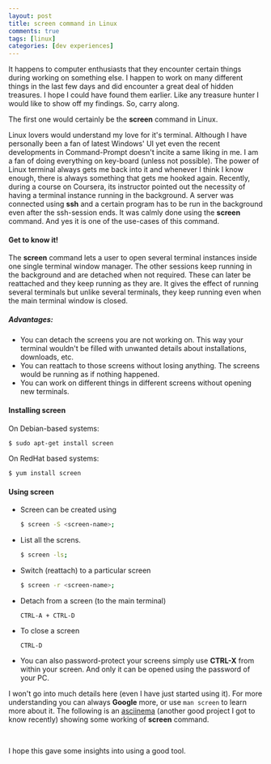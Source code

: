 ```yaml
---
layout: post
title: screen command in Linux
comments: true
tags: [linux]
categories: [dev experiences]
---
```

It happens to computer enthusiasts that they encounter certain things during working on something else. I happen to work on many different things in the last few days and did encounter a great deal of hidden treasures. I hope I could have found them earlier. Like any treasure hunter I would like to show off my findings. So, carry along.

The first one would certainly be the **screen** command in Linux.

Linux lovers would understand my love for it's terminal. Although I have personally been a fan of latest Windows' UI yet even the recent developments in Command-Prompt doesn't incite a same liking in me. I am a fan of doing everything on key-board (unless not possible). The power of Linux terminal always gets me back into it and whenever I think I know enough, there is always something that gets me hooked again. Recently, during a course on Coursera, its instructor pointed out the necessity of having a terminal instance running in the background. A server was connected using **ssh** and a certain program has to be run in the background even after the ssh-session ends. It was calmly done using the **screen** command. And yes it is one of the use-cases of this command.

#### Get to know it!
The **screen** command lets a user to open several terminal instances inside one single terminal window manager. The other sessions keep running in the background and are detached when not required. These can later be reattached and they keep running as they are. It gives the effect of running several terminals but unlike several terminals, they keep running even when the main terminal window is closed.
##### Advantages:
<ul style="text-align: left;">
  <li>You can detach the screens you are not working on. This way your terminal wouldn't be filled with unwanted details about installations, downloads, etc.</li>
  <li>You can reattach to those screens without losing anything. The screens would be running as if nothing happened.</li>
  <li>You can work on different things in different screens without opening new terminals. </li>
</ul>


#### Installing screen
On Debian-based systems:
```bash
$ sudo apt-get install screen 
```
On RedHat based systems:
```bash
$ yum install screen
```

#### Using screen

* Screen can be created using
    ```bash
    $ screen -S <screen-name>;
    ```

* List all the screns.
    ```bash
    $ screen -ls;
    ```
* Switch (reattach) to a particular screen 
    ```bash
    $ screen -r <screen-name>;
    ```
* Detach from a screen (to the main terminal) 
    ```
    CTRL-A + CTRL-D
    ```
* To close a screen
    ```
    CTRL-D
    ```
* You can also password-protect your screens simply use **CTRL-X** from within your screen. And only it can be opened using the password of your PC.

I won't go into much details here (even I have just started using it). For more understanding you can always **Google** more, or use `man screen` to learn more about it.
The following is an [asciinema](https://asciinema.org) (another good project I got to know recently) showing some working of **screen** command.
<br />
<script async="" id="asciicast-Gn5e3KJBABI57yYyQ1WyQyJx6" src="https://asciinema.org/a/Gn5e3KJBABI57yYyQ1WyQyJx6.js"></script><br />
I hope this gave some insights into using a good tool.<br />
